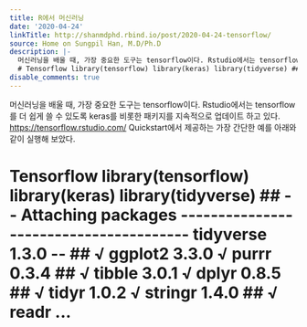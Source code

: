 ```yaml
---
title: R에서 머신러닝
date: '2020-04-24'
linkTitle: http://shanmdphd.rbind.io/post/2020-04-24-tensorflow/
source: Home on Sungpil Han, M.D/Ph.D
description: |-
  머신러닝을 배울 때, 가장 중요한 도구는 tensorflow이다. Rstudio에서는 tensorflow를 더 쉽게 쓸 수 있도록 keras를 비롯한 패키지를 지속적으로 업데이트 하고 있다. https://tensorflow.rstudio.com/ Quickstart에서 제공하는 가장 간단한 예를 아래와 같이 실행해 보았다.
  # Tensorflow library(tensorflow) library(keras) library(tidyverse) ## -- Attaching packages --------------------------------------- tidyverse 1.3.0 -- ## √ ggplot2 3.3.0 √ purrr 0.3.4 ## √ tibble 3.0.1 √ dplyr 0.8.5 ## √ tidyr 1.0.2 √ stringr 1.4.0 ## √ readr ...
disable_comments: true
---
```

머신러닝을 배울 때, 가장 중요한 도구는 tensorflow이다. Rstudio에서는 tensorflow를 더 쉽게 쓸 수 있도록 keras를 비롯한 패키지를 지속적으로 업데이트 하고 있다. https://tensorflow.rstudio.com/ Quickstart에서 제공하는 가장 간단한 예를 아래와 같이 실행해 보았다.
# Tensorflow library(tensorflow) library(keras) library(tidyverse) ## -- Attaching packages --------------------------------------- tidyverse 1.3.0 -- ## √ ggplot2 3.3.0 √ purrr 0.3.4 ## √ tibble 3.0.1 √ dplyr 0.8.5 ## √ tidyr 1.0.2 √ stringr 1.4.0 ## √ readr ...